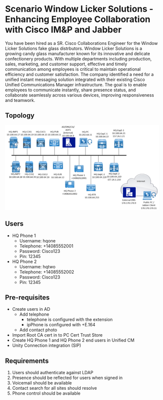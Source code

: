 # Scenario Window Licker Solutions - Enhancing Employee Collaboration with Cisco IM&P and Jabber

You have been hired as a SR. Cisco Collaborations Engineer for the Window Licker Solutions fake glass distrbutors. Window Licker Solutions is a growing candy glass manufacturer known for its innovative and delicate confectionery products. With multiple departments including production, sales, marketing, and customer support, effective and timely communication among employees is critical to maintain operational efficiency and customer satisfaction. The company identified a need for a unified instant messaging solution integrated with their existing Cisco Unified Communications Manager infrastructure. The goal is to enable employees to communicate instantly, share presence status, and collaborate seamlessly across various devices, improving responsiveness and teamwork.

## Topology

![Topology](../attachments/imp_lab1/IMP_Lab_Topology.png)

## Users

- HQ Phone 1
  - Username: hqone
  - Telephone: +14085552001
  - Password: Cisco123
  - Pin: 12345
- HQ Phone 2
  - Username: hqtwo
  - Telephone: +14085552002
  - Password: Cisco123
  - Pin: 12345

## Pre-requisites

- Create users in AD
  - Add telephone 
    - telephone is configured with the extension
    - ipPhone is configured with +E.164
  - Add contact photo
- Import Root CA cert in to PC Cert Trust Store
- Create HQ Phone 1 and HQ Phone 2 end users in Unified CM
- Unity Connection integration (SIP)

## Requirements

1. Users should authenticate against LDAP
2. Presence should be reflected for users when signed in
3. Voicemail should be available
4. Contact search for all sites should resolve
5. Phone control should be available

